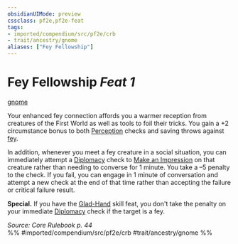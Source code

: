 ```yaml
---
obsidianUIMode: preview
cssclass: pf2e,pf2e-feat
tags:
- imported/compendium/src/pf2e/crb
- trait/ancestry/gnome
aliases: ["Fey Fellowship"]
---
```

# Fey Fellowship  *Feat 1*  
[gnome](gnome.md)  


Your enhanced fey connection affords you a warmer reception from creatures of the First World as well as tools to foil their tricks. You gain a +2 circumstance bonus to both [Perception](../skills.md#Perception) checks and saving throws against [fey](fey.md).

In addition, whenever you meet a fey creature in a social situation, you can immediately attempt a [Diplomacy](../skills.md#Diplomacy) check to [Make an Impression](make-an-impression.md) on that creature rather than needing to converse for 1 minute. You take a –5 penalty to the check. If you fail, you can engage in 1 minute of conversation and attempt a new check at the end of that time rather than accepting the failure or critical failure result.

**Special.** If you have the [Glad-Hand](glad-hand.md) skill feat, you don't take the penalty on your immediate [Diplomacy](../skills.md#Diplomacy) check if the target is a fey.

*Source: Core Rulebook p. 44*  
%% #imported/compendium/src/pf2e/crb #trait/ancestry/gnome %%